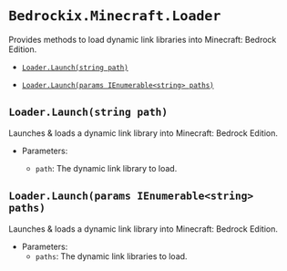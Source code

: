 # `Bedrockix.Minecraft.Loader`

Provides methods to load dynamic link libraries into Minecraft: Bedrock Edition.

- [`Loader.Launch(string path)`](#loaderlaunchstring-path)

- [`Loader.Launch(params IEnumerable<string> paths)`](#loaderlaunchparams-ienumerablestring-paths)

## `Loader.Launch(string path)`

Launches & loads a dynamic link library into Minecraft: Bedrock Edition.

- Parameters:

    - `path`: The dynamic link library to load.

## `Loader.Launch(params IEnumerable<string> paths)`

Launches & loads a dynamic link library into Minecraft: Bedrock Edition.

- Parameters:
    - `paths`: The dynamic link libraries to load.